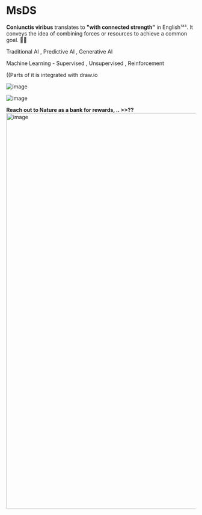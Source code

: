 # MsDS

**Coniunctis viribus** translates to **"with connected strength"** in English¹²³. It conveys the idea of combining forces or resources to achieve a common goal. 🤝💪

Traditional AI , Predictive AI , Generative AI

Machine Learning - Supervised , Unsupervised , Reinforcement

((Parts of it is integrated with draw.io

![image](https://github.com/lilaims/MsDS/assets/69478966/1df62581-fc7f-4f6e-92ba-d5347fe2f69b)

![image](https://github.com/lilaims/MsDS/assets/69478966/33eadd82-af25-4d4b-a352-9027d9e8a868)

**Reach out to Nature as a bank for rewards, .. >>??**
<img width="1053" alt="image" src="https://github.com/lilaims/MsDS/assets/69478966/e84642f7-94f4-4728-a5b7-75e339f69036">
